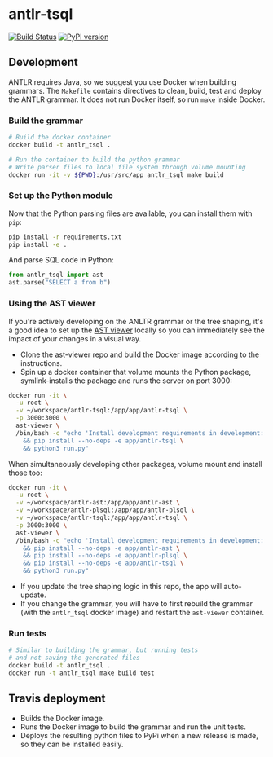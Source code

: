 # antlr-tsql

[![Build Status](https://travis-ci.org/datacamp/antlr-tsql.svg?branch=master)](https://travis-ci.org/datacamp/antlr-tsql)
[![PyPI version](https://badge.fury.io/py/antlr-tsql.svg)](https://badge.fury.io/py/antlr-tsql)

## Development

ANTLR requires Java, so we suggest you use Docker when building grammars. The `Makefile` contains directives to clean, build, test and deploy the ANTLR grammar. It does not run Docker itself, so run `make` inside Docker.

### Build the grammar

```bash
# Build the docker container
docker build -t antlr_tsql .

# Run the container to build the python grammar
# Write parser files to local file system through volume mounting
docker run -it -v ${PWD}:/usr/src/app antlr_tsql make build
```

### Set up the Python module

Now that the Python parsing files are available, you can install them with `pip`:

```bash
pip install -r requirements.txt
pip install -e .
```

And parse SQL code in Python:

```python
from antlr_tsql import ast
ast.parse("SELECT a from b")
```

### Using the AST viewer

If you're actively developing on the ANLTR grammar or the tree shaping, it's a good idea to set up the [AST viewer](https://github.com/datacamp/ast-viewer) locally so you can immediately see the impact of your changes in a visual way.

- Clone the ast-viewer repo and build the Docker image according to the instructions.
- Spin up a docker container that volume mounts the Python package, symlink-installs the package and runs the server on port 3000:

```bash
docker run -it \
  -u root \
  -v ~/workspace/antlr-tsql:/app/app/antlr-tsql \
  -p 3000:3000 \
  ast-viewer \
  /bin/bash -c "echo 'Install development requirements in development:' \
    && pip install --no-deps -e app/antlr-tsql \
    && python3 run.py"
```

When simultaneously developing other packages, volume mount and install those too:

```bash
docker run -it \
  -u root \
  -v ~/workspace/antlr-ast:/app/app/antlr-ast \
  -v ~/workspace/antlr-plsql:/app/app/antlr-plsql \
  -v ~/workspace/antlr-tsql:/app/app/antlr-tsql \
  -p 3000:3000 \
  ast-viewer \
  /bin/bash -c "echo 'Install development requirements in development:' \
    && pip install --no-deps -e app/antlr-ast \
    && pip install --no-deps -e app/antlr-plsql \
    && pip install --no-deps -e app/antlr-tsql \
    && python3 run.py"
```

- If you update the tree shaping logic in this repo, the app will auto-update.
- If you change the grammar, you will have to first rebuild the grammar (with the `antlr_tsql` docker image) and restart the `ast-viewer` container.

### Run tests

```bash
# Similar to building the grammar, but running tests
# and not saving the generated files
docker build -t antlr_tsql .
docker run -t antlr_tsql make build test
```

## Travis deployment

- Builds the Docker image.
- Runs the Docker image to build the grammar and run the unit tests.
- Deploys the resulting python files to PyPi when a new release is made, so they can be installed easily.
